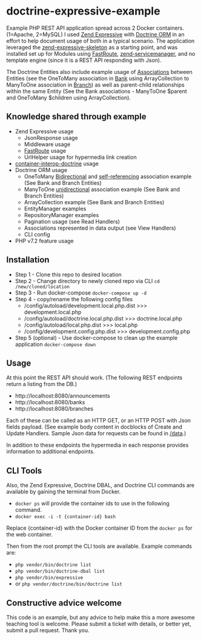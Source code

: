 # doctrine-expressive-example
Example PHP REST API application spread across 2 Docker containers. (1=Apache, 2=MySQL) I used [Zend Expressive](https://docs.zendframework.com/zend-expressive/) with [Doctrine ORM](https://www.doctrine-project.org/projects/orm.html) in an effort to help document usage of both in a typical scenario. The application leveraged the [zend-expressive-skeleton](https://github.com/zendframework/zend-expressive-skeleton) as a starting point, and was installed set up for Modules using [FastRoute](https://github.com/nikic/FastRoute), [zend-servicemanager](https://github.com/zendframework/zend-servicemanager), and no template engine (since it is a REST API responding with Json).

The Doctrine Entities also include example usage of [Associations](https://www.doctrine-project.org/projects/doctrine-orm/en/2.6/reference/association-mapping.html#association-mapping) between Entities (see the OneToMany association in [Bank](/src/Banks/src/Entity/Bank.php) using ArrayCollection to ManyToOne association in [Branch](/src/Branches/src/Entity/Branch.php)) as well as parent-child relationships within the same Entity (See the Bank associations - ManyToOne $parent and OneToMany $children using ArrayCollection).

## Knowledge shared through example

* Zend Expressive usage
    * JsonResponse usage
    * Middleware usage
    * [FastRoute](https://github.com/nikic/FastRoute) usage
    * UrlHelper usage for hypermedia link creation
* [container-interop-doctrine](https://github.com/DASPRiD/container-interop-doctrine) usage
* Doctrine ORM usage
    * OneToMany [Bidirectional](https://www.doctrine-project.org/projects/doctrine-orm/en/2.6/reference/association-mapping.html#one-to-many-bidirectional) and [self-referencing](https://www.doctrine-project.org/projects/doctrine-orm/en/2.6/reference/association-mapping.html#one-to-many-self-referencing) association example (See Bank and Branch Entities)
    * ManyToOne [unidirectional](https://www.doctrine-project.org/projects/doctrine-orm/en/2.6/reference/association-mapping.html#many-to-one-unidirectional) association example (See Bank and Branch Entities)
    * ArrayCollection example (See Bank and Branch Entities)
    * EntityManager examples
    * RepositoryManager examples
    * Pagination usage (see Read Handlers)
    * Associations represented in data output (see View Handlers)
    * CLI config
* PHP v7.2 feature usage    

## Installation

* Step 1 - Clone this repo to desired location
* Step 2 - Change directory to newly cloned repo via CLI `cd /new/cloned/location`
* Step 3 - Run docker-compose `docker-compose up -d`
* Step 4 - copy/rename the following config files
    * /config/autoload/development.local.php.dist >>> development.local.php
    * /config/autoload/doctrine.local.php.dist >>> doctrine.local.php
    * /config/autoload/local.php.dist >>> local.php
    * /config/development.config.php.dist >>> development.config.php
* Step 5 (optional) - Use docker-compose to clean up the example application `docker-compose down`

## Usage

At this point the REST API should work. (The following REST endpoints return a listing from the DB.)

* http://localhost:8080/announcements
* http://localhost:8080/banks
* http://localhost:8080/branches

Each of these can be called as an HTTP GET, or an HTTP POST with Json fields payload. (See example body content in docblocks of Create and Update Handlers. Sample Json data for requests can be found in [/data](/data).)

In addition to these endpoints the hypermedia in each response provides information to additional endpoints.

## CLI Tools
Also, the Zend Expressive, Doctrine DBAL, and Doctrine CLI commands are available by gaining the terminal from Docker.

* `docker ps` will provide the container ids to use in the following command.
* `docker exec -i -t {container-id} bash`

Replace {container-id} with the Docker container ID from the `docker ps` for the web container.

Then from the root prompt the CLI tools are available. Example commands are:

* `php vendor/bin/doctrine list`
* `php vendor/bin/doctrine-dbal list`
* `php vendor/bin/expressive`
* or `php vendor/doctrine/bin/doctrine list`

## Constructive advice welcome

This code is an example, but any advice to help make this a more awesome teaching tool is welcome. Please submit a ticket with details, or better yet, submit a pull request. Thank you.

